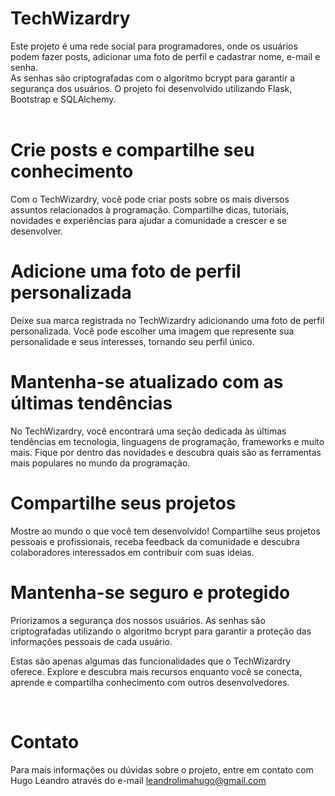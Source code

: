 # TechWizardry 


Este projeto é uma rede social para programadores, onde os usuários podem fazer posts, adicionar uma foto de perfil e cadastrar nome, e-mail e senha. <br>
As senhas são criptografadas com o algoritmo bcrypt para garantir a segurança dos usuários. O projeto foi desenvolvido utilizando Flask, Bootstrap e SQLAlchemy.
 <br> <br>


# Crie posts e compartilhe seu conhecimento
Com o TechWizardry, você pode criar posts sobre os mais diversos assuntos relacionados à programação. Compartilhe dicas, tutoriais, novidades e experiências para ajudar a comunidade a crescer e se desenvolver.

# Adicione uma foto de perfil personalizada
Deixe sua marca registrada no TechWizardry adicionando uma foto de perfil personalizada. Você pode escolher uma imagem que represente sua personalidade e seus interesses, tornando seu perfil único.


# Mantenha-se atualizado com as últimas tendências
No TechWizardry, você encontrará uma seção dedicada às últimas tendências em tecnologia, linguagens de programação, frameworks e muito mais. Fique por dentro das novidades e descubra quais são as ferramentas mais populares no mundo da programação.

# Compartilhe seus projetos
Mostre ao mundo o que você tem desenvolvido! Compartilhe seus projetos pessoais e profissionais, receba feedback da comunidade e descubra colaboradores interessados em contribuir com suas ideias.

# Mantenha-se seguro e protegido
Priorizamos a segurança dos nossos usuários. As senhas são criptografadas utilizando o algoritmo bcrypt para garantir a proteção das informações pessoais de cada usuário.

Estas são apenas algumas das funcionalidades que o TechWizardry oferece. Explore e descubra mais recursos enquanto você se conecta, aprende e compartilha conhecimento com outros desenvolvedores.


<br>

 
# Contato
Para mais informações ou dúvidas sobre o projeto, entre em contato com Hugo Leandro através do e-mail leandrolimahugo@gmail.com
